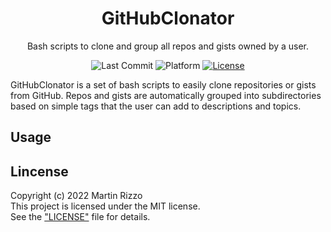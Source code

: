 <div align="center">

GitHubClonator
==============
Bash scripts to clone and group all repos and gists owned by a user.

![Last Commit](https://img.shields.io/github/last-commit/martin-rizzo/GitHubClonator)
![Platform](https://img.shields.io/badge/platform-macos_%7C_linux-lightgrey)
[![License](https://img.shields.io/github/license/martin-rizzo/GitHubClonator)](LICENSE)

</div>

GitHubClonator is a set of bash scripts to easily clone repositories or gists from GitHub. Repos and gists are automatically grouped into subdirectories based on simple tags that the user can add to descriptions and topics.

Usage
-----

Lincense
--------

Copyright (c) 2022 Martin Rizzo  
This project is licensed under the MIT license.  
See the ["LICENSE"](LICENSE) file for details.
